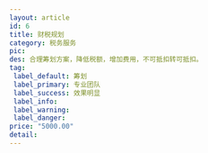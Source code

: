 ```yaml
---
layout: article
id: 6
title: 财税规划
category: 税务服务
pic: 
des: 合理筹划方案，降低税额，增加费用，不可抵扣转可抵扣。
tag: 
 label_default: 筹划
 label_primary: 专业团队
 label_success: 效果明显
 label_info: 
 label_warning: 
 label_danger: 
price: "5000.00" 
detail: 
---
```


